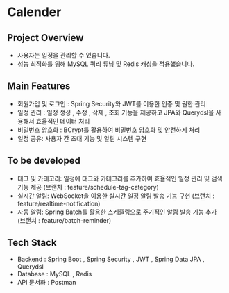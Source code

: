 # Calender
## Project Overview
- 사용자는 일정을 관리할 수 있습니다.
- 성능 최적화를 위해 MySQL 쿼리 튜닝 및 Redis 캐싱을 적용했습니다.

## Main Features
- 회원가입 및 로그인 : Spring Security와 JWT를 이용한 인증 및 권한 관리
- 일정 관리 : 일정 생성 , 수정 , 삭제 , 조회 기능을 제공하고 JPA와 Querydsl을 사용해서 효율적인 데이터 처리
- 비밀번호 암호화 : BCrypt를 활용하여 비밀번호 암호화 및 안전하게 처리
- 일정 공유: 사용자 간 초대 기능 및 알림 시스템 구현

## To be developed
- 태그 및 카테고리: 일정에 태그와 카테고리를 추가하여 효율적인 일정 관리 및 검색 기능 제공 (브랜치 : feature/schedule-tag-category)
- 실시간 알림: WebSocket을 이용한 실시간 일정 알림 발송 기능 구현 (브랜치 : feature/realtime-notification)
- 자동 알림: Spring Batch를 활용한 스케줄링으로 주기적인 알림 발송 기능 추가 (브랜치 : feature/batch-reminder)

## Tech Stack
- Backend : Spring Boot , Spring Security , JWT , Spring Data JPA , Querydsl
- Database : MySQL , Redis
- API 문서화 : Postman
